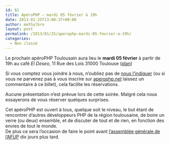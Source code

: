 ```yaml
---
id: 61
title: ApéroPHP – mardi 05 février à 19h
date: 2013-01-25T13:00:37+00:00
author: methylbro
layout: post
permalink: /2013/01/25/aperophp-mardi-05-fevrier-a-19h/
categories:
  - Non classé
---
```

Le prochain apéroPHP Toulousain aura lieu le **mardi 05 février** à partir de 19h au café _El Deseo_, 11 Rue des Lois 31000 Toulouse ([plan](http://goo.gl/maps/AQDQo))

Si vous comptez vous joindre à nous, n’oubliez pas de [nous l’indiquer](http://www.aperophp.net/285/view.html) (ou si vous ne parvenez pas à vous inscrire sur [aperophp.net](http://www.aperophp.net/) laissez un commentaire à ce billet), cela facilite les réservations.

Aucune présentation n&rsquo;est prévue lors de cette soirée. Malgré cela nous essayerons de vous réserver quelques surprises.

Cet apéroPHP est ouvert à tous, quelque soit le niveau, le but étant de rencontrer d’autres développeurs PHP de la région toulousaine, de boire un verre (ou deux) ensemble, et de discuter de tout et de rien, en fonction des envies de tout le monde.  
De plus ce sera l&rsquo;occasion de faire le point avant [l&rsquo;assemblée générale de l&rsquo;AFUP](http://afup.org/pages/site/?route=actualites/660/membres-afup-participez-a-lassemblee-generale) dix jours plus tard.
